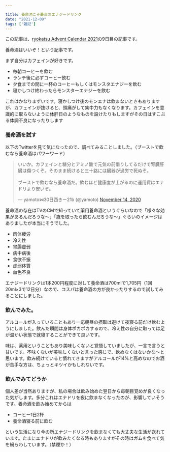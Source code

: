 ```yaml
---

title: 養命酒こそ最高のエナジードリンク
date: "2021-12-09"
tags: ['雑記']
---
```


この記事は、[ryokatsu Advent Calendar 2021](https://adventar.org/calendars/7126)の9日目の記事です。

養命酒はいいぞ！という記事です。

まず自分はカフェインが好きです。

- 毎朝コーヒーを飲む
- ランチ後に必ずコーヒー飲む
- 夕食までの間に一杯のコーヒーもしくはモンスタエナジーを飲む
- 寝かしつけ終わったらモンスターエナジーを飲む

これはかなりまずいです。寝かしつけ後のモンエナは飲まないときもありますが、カフェインが抜けると、頭痛がして集中力もなくなります。カフェインを意識的に取らないように休肝日のようなものを設けたりもしますがその日はすこぶる体調不良になったりします

### 養命酒を試す

以下のTwitterを見て気になったので、調べてみることしました。（ブーストで飲むなら養命酒はパワーワード）


<blockquote class="twitter-tweet"><p lang="ja" dir="ltr">いいか。カフェインと糖分とアミノ酸で元気の前借りしてるだけで腎臓肝臓は傷つくぞ。そのまま続けると三十路には臓器が過労で死ぬぞ。<br><br>ブーストで飲むなら養命酒だ。飲むほど健康度が上がるのに運用費はエナドリより安いぞ。</p>&mdash; yamoto⋈30日西きー21b (@yamoto) <a href="https://twitter.com/yamoto/status/1327560167597084672?ref_src=twsrc%5Etfw">November 14, 2020</a></blockquote>

養命酒の存在はTVのCMで知っていて薬用養命酒というぐらいなので「様々な効果があるんだろうな〜」「歳を取ったら飲むんだろうな〜」ぐらいのイメージはありましたが本当にそうでした。

- 肉体疲労
- 冷え性
- 胃腸虚弱
- 病中病後
- 食欲不振
- 虚弱体質
- 血色不良

エナジードリンクは1本200円程度に対して養命酒は700mlで1,705円（1回20ml×3で12日分）なので、コスパは養命酒の方が良かったりするので試してみることにしました。

### 飲んでみた。

アルコールが入っていることもあり一応朝昼の摂取は避けて夜寝る前だけ飲むようにしました。飲んだ瞬間は身体ポカポカするので、冷え性の自分に取っては足が温かい状態で就寝することができて良いです。

味は、薬用ということもあり美味しくないと覚悟していましたが、一言で言うと甘いです。不味くないが美味しくないと言った感じで、飲めなくはないかな〜と思います。飲み続けていると慣れてきますがアルコールが14%と高めなのでお酒が苦手な方は、ちょっとキツイかもしれないです。

### 飲んでみてどうか

個人差が当然ありますが、私の場合は飲み始めた翌日から毎朝目覚めが良くなった気がします。多分これはエナドリを夜に飲まなくなったのが、影響していそうです。養命酒を飲み始めてからは

- コーヒー1日2杯
- 養命酒寝る前に飲む

という生活になり今の所エナジードリンクを飲まなくても大丈夫な生活が送れています。たまにエナドリが飲みたくなる時もありますがその時はガムを食べて気を紛らわしています。（禁煙か！）





